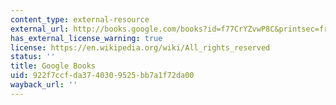 ```yaml
---
content_type: external-resource
external_url: http://books.google.com/books?id=f77CrYZvwP8C&printsec=frontcover
has_external_license_warning: true
license: https://en.wikipedia.org/wiki/All_rights_reserved
status: ''
title: Google Books
uid: 922f7ccf-da37-4030-9525-bb7a1f72da00
wayback_url: ''
---
```

